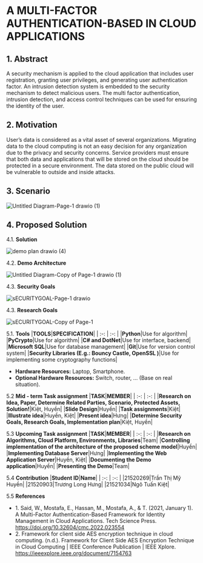 # A MULTI-FACTOR AUTHENTICATION-BASED IN CLOUD APPLICATIONS #

## 1. **Abstract** ##

 A security mechanism is applied to the cloud application that includes
user registration, granting user privileges, and generating user authentication factor. An intrusion detection system is embedded to the security mechanism to detect malicious users. The multi factor authentication, intrusion detection, and access control techniques can be used for ensuring the identity of the user.

## 2. **Motivation** ##
User’s data is considered as a vital asset of several organizations. Migrating data to the cloud computing is not an easy decision for any
organization due to the privacy and security concerns. Service providers must ensure that both data and applications that will be stored on the cloud should be protected in a secure environment. The data stored on the public cloud will be vulnerable to outside and inside attacks.



## 3. **Scenario** ##
![Untitled Diagram-Page-1 drawio (1)](https://user-images.githubusercontent.com/46748862/235934185-6391b380-2351-445f-b000-03f309a56086.png)






## 4. **Proposed Solution** ##
4.1. **Solution**

![demo plan drawio (4)](https://user-images.githubusercontent.com/46748862/235934453-ca7faee2-5a03-4b83-b564-2e6947440bdb.png)



4.2. **Demo Architecture**

![Untitled Diagram-Copy of Page-1 drawio (1)](https://user-images.githubusercontent.com/46748862/235934317-97daece5-125a-4ca2-ab7b-acbcb682f213.png)


4.3. **Security Goals**




![sECURITYGOAL-Page-1 drawio](https://user-images.githubusercontent.com/46748862/235933942-5a0204c0-c2d3-4f49-b8d8-bc6bbe04f339.png)



4.3. **Research Goals**


![sECURITYGOAL-Copy of Page-1](https://user-images.githubusercontent.com/46748862/235934891-6dc8a253-ebcd-48cd-91b7-75b4dd11ce51.png)



5.1. **Tools** 
|**TOOLS**|**SPECIFICATION**|
| :-: | :-: |
|**Python**|Use for algorithm|
|**PyCrypto**|Use for algorithm|
|**C# and DotNet**|Use for interface, backend|
|**Microsoft SQL**|Use for database management|
|**Git**|Use for version control system|
|**Security Libraries (E.g.: Bouncy Castle, OpenSSL )**|Use for implementing some cryptography functions|
- **Hardware Resources:** Laptop, Smartphone.
- **Optional Hardware Resources:** Switch, router, … (Base on real situation).

5.2 **Mid - term Task assignment**
|**TASK**|**MEMBER**|
| :-: | :-: |
|**Research on Idea, Paper, Determine Related Parties, Scenario, Protected Assets, Solution!**|Kiệt, Huyền|
|**Slide Design**|Huyền|
|**Task assignments**|Kiệt|
|**Illustrate idea**|Huyền, Kiệt|
|**Present idea**|Hưng|
|**Determine Security Goals, Research Goals,  Implementation plan**|Kiệt, Huyền|

5.3 **Upcoming Task assignment**
|**TASK**|**MEMBER**|
| :-: | :-: |
|**Research on Algorithms, Cloud Platform, Environments, Libraries**|Team|
|**Controlling implementation of the architecture of the proposed scheme model**|Huyền|
|**Implementing Database Server**|Hưng|
|**Implementing the Web Application Server**|Huyền, Kiệt|
|**Documenting the Demo application**|Huyền|
|**Presenting the Demo**|Team|

5.4 **Contribution**
|**Student ID**|**Name**|
| :-: | :-: |
|21520269|Trần Thị Mỹ Huyền|
|21520903|Trương Long Hưng|
|21521034|Ngô Tuấn Kiệt|

5.5 **References**

- 1\. Said, W., Mostafa, E., Hassan, M., Mostafa, A., & T. (2021, January 1). A Multi-Factor Authentication-Based Framework for Identity Management in Cloud Applications. Tech Science Press. https://doi.org/10.32604/cmc.2022.023554
- 2\. Framework for client side AES encryption technique in cloud computing. (n.d.). Framework for Client Side AES Encryption Technique in Cloud Computing | IEEE Conference Publication | IEEE Xplore. https://ieeexplore.ieee.org/document/7154763


